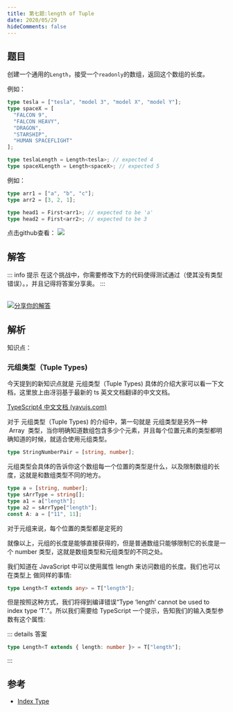 ```yaml
---
title: 第七题:length of Tuple
date: 2020/05/29
hideComments: false
---
```


## 题目

创建一个通用的`Length`，接受一个`readonly`的数组，返回这个数组的长度。

例如：

```ts
type tesla = ["tesla", "model 3", "model X", "model Y"];
type spaceX = [
  "FALCON 9",
  "FALCON HEAVY",
  "DRAGON",
  "STARSHIP",
  "HUMAN SPACEFLIGHT"
];

type teslaLength = Length<tesla>; // expected 4
type spaceXLength = Length<spaceX>; // expected 5
```

例如：

```ts
type arr1 = ["a", "b", "c"];
type arr2 = [3, 2, 1];

type head1 = First<arr1>; // expected to be 'a'
type head2 = First<arr2>; // expected to be 3
```

<p align='left'>
  点击github查看：

  <a href='https://github.com/paiDaXing-web/You-Don-t-Know-TS/blob/main/vuepress/docs/challenge/1.7.Length-of-Tuple.md'>
    <img src='https://img.shields.io/badge/Github-1.8k+-143?logo=typescript&color=3178C6&logoColor=fff' />
  </a>
</p>

## 解答

::: info 提示
在这个挑战中，你需要修改下方的代码使得测试通过（使其没有类型错误）。，并且记得将答案分享奥。
:::

<CodeBox surl="https://stackblitz.com/edit/typescript-wgcecz?embed=1&file=1.7.length-of-tuple.ts&hideExplorer=1&hideNavigation=1&theme=dark&view=editor" />

<!--info-footer-start--><br> <a href="https://github.com/paiDaXing-web/You-Don-t-Know-TS/issues/new?assignees=paiDaXing-web&labels=answer&template=1-6-%E5%AE%9E%E7%8E%B0First%3CT%3E.md&title=1-6-%E5%AE%9E%E7%8E%B0First%3CT%3E" target="_blank"><img src="https://6d78-mxm1923893223-ulteh-1302287111.tcb.qcloud.la/-%E5%88%86%E4%BA%AB%E4%BD%A0%E7%9A%84%E8%A7%A3%E7%AD%94-teal.svg?sign=8bb2a2a3bd2b1cc8f86bfd919d53197e&t=1668143704" alt="分享你的解答"/></a>  <!--info-footer-end-->

## 解析

知识点：

### 元组类型（Tuple Types)

今天提到的新知识点就是 元组类型（Tuple Types) 具体的介绍大家可以看一下文档，这里放上由冴羽基于最新的 ts 英文文档翻译的中文文档。

[TypeScript4 中文文档 (yayujs.com)](https://link.juejin.cn/?target=http%3A%2F%2Fts.yayujs.com%2Flearn-typescript%2Fhandbook%2FObjectTypes.html%23%25E5%2585%2583%25E7%25BB%2584%25E7%25B1%25BB%25E5%259E%258B-tuple-types)

对于 元组类型（Tuple Types) 的介绍中，第一句就是 元组类型是另外一种  Array  类型，当你明确知道数组包含多少个元素，并且每个位置元素的类型都明确知道的时候，就适合使用元组类型。

```ts
type StringNumberPair = [string, number];
```

元组类型会具体的告诉你这个数组每一个位置的类型是什么，以及限制数组的长度，这就是和数组类型不同的地方。

```typescript
type a = [string, number];
type sArrType = string[];
type a1 = a["length"];
type a2 = sArrType["length"];
const A: a = ["11", 11];
```

对于元组来说，每个位置的类型都是定死的

就像以上，元组的长度是能够直接获得的，但是普通数组只能够限制它的长度是一个 number 类型，这就是数组类型和元组类型的不同之处。

我们知道在 JavaScript 中可以使用属性 length 来访问数组的长度。我们也可以在类型上 做同样的事情:

```ts
type Length<T extends any> = T["length"];
```

但是按照这种方式，我们将得到编译错误“Type ‘length’ cannot be used to index type ‘T’.”。所以我们需要给 TypeScript 一个提示，告知我们的输入类型参数有这个属性:

::: details 答案

```typescript
type Length<T extends { length: number }> = T["length"];
```

:::

## 参考

- [Index Type](https://www.typescriptlang.org/docs/handbook/2/indexed-access-types.html)

